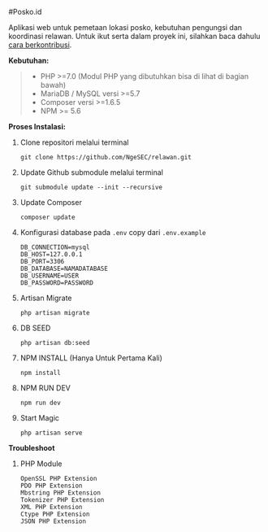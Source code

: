 #Posko.id

Aplikasi web untuk pemetaan lokasi posko, kebutuhan pengungsi dan koordinasi relawan. 
Untuk ikut serta dalam proyek ini, silahkan baca dahulu [cara berkontribusi](docs/contributing.md). 

**Kebutuhan:**
> - PHP >=7.0 (Modul PHP yang dibutuhkan bisa di lihat di bagian bawah)
> - MariaDB / MySQL versi >=5.7
> - Composer versi >=1.6.5 
> - NPM >= 5.6


**Proses Instalasi:**
1. Clone repositori melalui terminal
   ```
   git clone https://github.com/NgeSEC/relawan.git
   ```
2. Update Github submodule melalui terminal 
    ```
    git submodule update --init --recursive
    ```
3. Update Composer
    ```
    composer update
    ```
4. Konfigurasi database pada `.env` copy dari `.env.example`
    ```
    DB_CONNECTION=mysql
    DB_HOST=127.0.0.1
    DB_PORT=3306
    DB_DATABASE=NAMADATABASE
    DB_USERNAME=USER
    DB_PASSWORD=PASSWORD
    ```
5. Artisan Migrate
    ```
    php artisan migrate
    ```
6. DB SEED
    ```
    php artisan db:seed
    ```
7. NPM INSTALL (Hanya Untuk Pertama Kali)
    ```
    npm install
    ```
8. NPM RUN DEV
    ```
    npm run dev
    ```
9. Start Magic
    ```
    php artisan serve
    ```
 

**Troubleshoot**
 1. PHP Module
     ```
     OpenSSL PHP Extension
     PDO PHP Extension
     Mbstring PHP Extension
     Tokenizer PHP Extension
     XML PHP Extension
     Ctype PHP Extension
     JSON PHP Extension
     ```